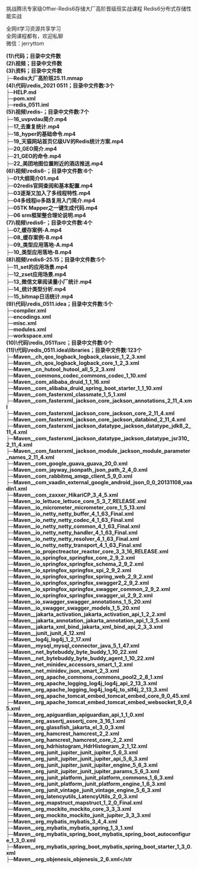 挑战腾讯专家级Offier-Redis6存储大厂高阶晋级班实战课程 Redis6分布式存储性能实战

全网it学习资源共享学习<br>全网课程都有，欢迎私聊<br>微信：jerryttom<br>

<strong>(1)\代码；目录中文件数</strong><br> <strong>(2)\视频；目录中文件数</strong><br> <strong>(3)\资料；目录中文件数</strong><br> <strong>├─Redis大厂高阶班25.11.mmap</strong><br> <strong>(4)\代码\redis_2021 0511；目录中文件数:3个</strong><br> <strong>├─HELP.md</strong><br> <strong>├─pom.xml</strong><br> <strong>├─redis_0511.iml</strong><br> <strong>(5)\视频\redis-；目录中文件数:7个</strong><br> <strong>├─16_uvpvdau简介.mp4</strong><br> <strong>├─17_去重复统计.mp4</strong><br> <strong>├─18_hyper的基础命令.mp4</strong><br> <strong>├─19_天猫网站首页亿级UV的Redis统计方案.mp4</strong><br> <strong>├─20_GEO简介.mp4</strong><br> <strong>├─21_GEO的命令.mp4</strong><br> <strong>├─22_美团地图位置附近的酒店推送.mp4</strong><br> <strong>(6)\视频\redis6-；目录中文件数:6个</strong><br> <strong>├─01大纲简介01.mp4</strong><br> <strong>├─02redis官网查阅和基本配置.mp4</strong><br> <strong>├─03逐渐又加入了多线程特性.mp4</strong><br> <strong>├─04多线程io多路复用入门简介.mp4</strong><br> <strong>├─05TK Mapper之一键生成代码.mp4</strong><br> <strong>├─06 srm框架整合理论说明.mp4</strong><br> <strong>(7)\视频\redis6-；目录中文件数:4个</strong><br> <strong>├─07_缓存案例-A.mp4</strong><br> <strong>├─08_缓存案例-B.mp4</strong><br> <strong>├─09_类型应用落地-A.mp4</strong><br> <strong>├─10_类型应用落地-B.mp4</strong><br> <strong>(8)\视频\redis6-25.15；目录中文件数:5个</strong><br> <strong>├─11_set的应用场景.mp4</strong><br> <strong>├─12_zset应用场景.mp4</strong><br> <strong>├─13_微信文章阅读量小厂统计.mp4</strong><br> <strong>├─14_统计类型分析.mp4</strong><br> <strong>├─15_bitmap日活统计.mp4</strong><br> <strong>(9)\代码\redis_0511\.idea；目录中文件数:5个</strong><br> <strong>├─compiler.xml</strong><br> <strong>├─encodings.xml</strong><br> <strong>├─misc.xml</strong><br> <strong>├─modules.xml</strong><br> <strong>├─workspace.xml</strong><br> <strong>(10)\代码\redis_0511\src；目录中文件数:0个</strong><br> <strong>(11)\代码\redis_0511\.idea\libraries；目录中文件数:123个</strong><br> <strong>├─Maven__ch_qos_logback_logback_classic_1_2_3.xml</strong><br> <strong>├─Maven__ch_qos_logback_logback_core_1_2_3.xml</strong><br> <strong>├─Maven__cn_hutool_hutool_all_5_2_3.xml</strong><br> <strong>├─Maven__commons_codec_commons_codec_1_10.xml</strong><br> <strong>├─Maven__com_alibaba_druid_1_1_16.xml</strong><br> <strong>├─Maven__com_alibaba_druid_spring_boot_starter_1_1_10.xml</strong><br> <strong>├─Maven__com_fasterxml_classmate_1_5_1.xml</strong><br> <strong>├─Maven__com_fasterxml_jackson_core_jackson_annotations_2_11_4.xml</strong><br> <strong>├─Maven__com_fasterxml_jackson_core_jackson_core_2_11_4.xml</strong><br> <strong>├─Maven__com_fasterxml_jackson_core_jackson_databind_2_11_4.xml</strong><br> <strong>├─Maven__com_fasterxml_jackson_datatype_jackson_datatype_jdk8_2_11_4.xml</strong><br> <strong>├─Maven__com_fasterxml_jackson_datatype_jackson_datatype_jsr310_2_11_4.xml</strong><br> <strong>├─Maven__com_fasterxml_jackson_module_jackson_module_parameter_names_2_11_4.xml</strong><br> <strong>├─Maven__com_google_guava_guava_20_0.xml</strong><br> <strong>├─Maven__com_jayway_jsonpath_json_path_2_4_0.xml</strong><br> <strong>├─Maven__com_rabbitmq_amqp_client_5_9_0.xml</strong><br> <strong>├─Maven__com_vaadin_external_google_android_json_0_0_20131108_vaadin1.xml</strong><br> <strong>├─Maven__com_zaxxer_HikariCP_3_4_5.xml</strong><br> <strong>├─Maven__io_lettuce_lettuce_core_5_3_7_RELEASE.xml</strong><br> <strong>├─Maven__io_micrometer_micrometer_core_1_5_13.xml</strong><br> <strong>├─Maven__io_netty_netty_buffer_4_1_63_Final.xml</strong><br> <strong>├─Maven__io_netty_netty_codec_4_1_63_Final.xml</strong><br> <strong>├─Maven__io_netty_netty_common_4_1_63_Final.xml</strong><br> <strong>├─Maven__io_netty_netty_handler_4_1_63_Final.xml</strong><br> <strong>├─Maven__io_netty_netty_resolver_4_1_63_Final.xml</strong><br> <strong>├─Maven__io_netty_netty_transport_4_1_63_Final.xml</strong><br> <strong>├─Maven__io_projectreactor_reactor_core_3_3_16_RELEASE.xml</strong><br> <strong>├─Maven__io_springfox_springfox_core_2_9_2.xml</strong><br> <strong>├─Maven__io_springfox_springfox_schema_2_9_2.xml</strong><br> <strong>├─Maven__io_springfox_springfox_spi_2_9_2.xml</strong><br> <strong>├─Maven__io_springfox_springfox_spring_web_2_9_2.xml</strong><br> <strong>├─Maven__io_springfox_springfox_swagger2_2_9_2.xml</strong><br> <strong>├─Maven__io_springfox_springfox_swagger_common_2_9_2.xml</strong><br> <strong>├─Maven__io_springfox_springfox_swagger_ui_2_9_2.xml</strong><br> <strong>├─Maven__io_swagger_swagger_annotations_1_5_20.xml</strong><br> <strong>├─Maven__io_swagger_swagger_models_1_5_20.xml</strong><br> <strong>├─Maven__jakarta_activation_jakarta_activation_api_1_2_2.xml</strong><br> <strong>├─Maven__jakarta_annotation_jakarta_annotation_api_1_3_5.xml</strong><br> <strong>├─Maven__jakarta_xml_bind_jakarta_xml_bind_api_2_3_3.xml</strong><br> <strong>├─Maven__junit_junit_4_12.xml</strong><br> <strong>├─Maven__log4j_log4j_1_2_17.xml</strong><br> <strong>├─Maven__mysql_mysql_connector_java_5_1_47.xml</strong><br> <strong>├─Maven__net_bytebuddy_byte_buddy_1_10_22.xml</strong><br> <strong>├─Maven__net_bytebuddy_byte_buddy_agent_1_10_22.xml</strong><br> <strong>├─Maven__net_minidev_accessors_smart_1_2.xml</strong><br> <strong>├─Maven__net_minidev_json_smart_2_3.xml</strong><br> <strong>├─Maven__org_apache_commons_commons_pool2_2_8_1.xml</strong><br> <strong>├─Maven__org_apache_logging_log4j_log4j_api_2_13_3.xml</strong><br> <strong>├─Maven__org_apache_logging_log4j_log4j_to_slf4j_2_13_3.xml</strong><br> <strong>├─Maven__org_apache_tomcat_embed_tomcat_embed_core_9_0_45.xml</strong><br> <strong>├─Maven__org_apache_tomcat_embed_tomcat_embed_websocket_9_0_45.xml</strong><br> <strong>├─Maven__org_apiguardian_apiguardian_api_1_1_0.xml</strong><br> <strong>├─Maven__org_assertj_assertj_core_3_16_1.xml</strong><br> <strong>├─Maven__org_glassfish_jakarta_el_3_0_3.xml</strong><br> <strong>├─Maven__org_hamcrest_hamcrest_2_2.xml</strong><br> <strong>├─Maven__org_hamcrest_hamcrest_core_2_2.xml</strong><br> <strong>├─Maven__org_hdrhistogram_HdrHistogram_2_1_12.xml</strong><br> <strong>├─Maven__org_junit_jupiter_junit_jupiter_5_6_3.xml</strong><br> <strong>├─Maven__org_junit_jupiter_junit_jupiter_api_5_6_3.xml</strong><br> <strong>├─Maven__org_junit_jupiter_junit_jupiter_engine_5_6_3.xml</strong><br> <strong>├─Maven__org_junit_jupiter_junit_jupiter_params_5_6_3.xml</strong><br> <strong>├─Maven__org_junit_platform_junit_platform_commons_1_6_3.xml</strong><br> <strong>├─Maven__org_junit_platform_junit_platform_engine_1_6_3.xml</strong><br> <strong>├─Maven__org_junit_vintage_junit_vintage_engine_5_6_3.xml</strong><br> <strong>├─Maven__org_latencyutils_LatencyUtils_2_0_3.xml</strong><br> <strong>├─Maven__org_mapstruct_mapstruct_1_2_0_Final.xml</strong><br> <strong>├─Maven__org_mockito_mockito_core_3_3_3.xml</strong><br> <strong>├─Maven__org_mockito_mockito_junit_jupiter_3_3_3.xml</strong><br> <strong>├─Maven__org_mybatis_mybatis_3_4_4.xml</strong><br> <strong>├─Maven__org_mybatis_mybatis_spring_1_3_1.xml</strong><br> <strong>├─Maven__org_mybatis_spring_boot_mybatis_spring_boot_autoconfigure_1_3_0.xml</strong><br> <strong>├─Maven__org_mybatis_spring_boot_mybatis_spring_boot_starter_1_3_0.xml</strong><br> <strong>├─Maven__org_objenesis_objenesis_2_6.xml</str